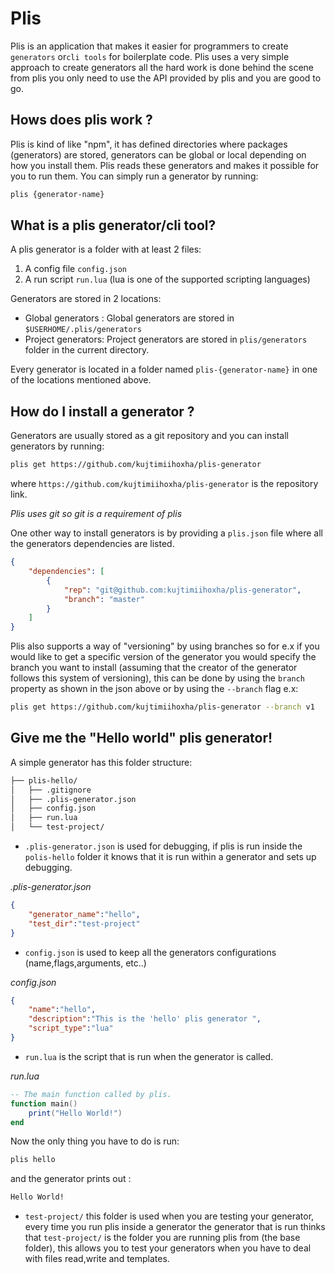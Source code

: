 # Plis
Plis is an application that makes it easier for programmers to create `generators` or`cli tools` for boilerplate code.
Plis uses a very simple approach to create generators all the hard work is done behind the scene from plis you only need
to use the API provided by plis and you are good to go.
## Hows does plis work ?
Plis is kind of like "npm", it has defined directories where packages (generators) are stored, generators can be 
global or local depending on how you install them. Plis reads these generators and makes it possible for you to run them.
You can simply run a generator by running:
```bash
plis {generator-name}
```
## What is a plis generator/cli tool?
A plis generator is a folder with at least 2 files:

1. A config file `config.json`
2. A run script `run.lua` (lua is one of the supported scripting languages)

Generators are stored in 2 locations:

 - Global generators :
 Global generators are stored in   `$USERHOME/.plis/generators`
 - Project generators:
 Project generators are stored in `plis/generators` folder in the current directory.
 
Every generator is located in a folder named `plis-{generator-name}` in one of the locations mentioned above.
 
## How do I install a generator ?

Generators are usually stored as a git repository and you can install generators by running:

 ```bash
plis get https://github.com/kujtimiihoxha/plis-generator
```

where `https://github.com/kujtimiihoxha/plis-generator` is the repository link.

*Plis uses git so git is a requirement of plis*

One other way to install generators is by providing a `plis.json` file where all the generators dependencies are listed.
```json
{
    "dependencies": [
        {
            "rep": "git@github.com:kujtimiihoxha/plis-generator",
            "branch": "master"
        }
    ]
}
```
Plis also supports a way of "versioning" by using branches so for e.x if you would like to get a specific
version of the generator you would specify the branch you want to install (assuming that the creator of the generator follows
this system of versioning), this can be done by using the `branch` property as shown in the json above or by using 
the `--branch` flag e.x:
```bash
plis get https://github.com/kujtimiihoxha/plis-generator --branch v1
```
## Give me the "Hello world" plis generator!
A simple generator has this folder structure:
```bash
├── plis-hello/
│   ├── .gitignore
│   ├── .plis-generator.json
│   ├── config.json
│   ├── run.lua
│   └── test-project/
```
- `.plis-generator.json` is used for debugging, if plis is run inside the `polis-hello` folder it knows that it is run
within a generator and sets up debugging.

*.plis-generator.json*
```json
{
    "generator_name":"hello",
    "test_dir":"test-project"
}
```
- `config.json` is used to keep all the generators configurations (name,flags,arguments, etc..)

*config.json*
```json
{
    "name":"hello",
    "description":"This is the 'hello' plis generator ",
    "script_type":"lua"
}
```
- `run.lua` is the script that is run when the generator is called.

*run.lua*
```lua
-- The main function called by plis.
function main()
    print("Hello World!")
end
```

Now the only thing you have to do is run:
```bash
plis hello
```

and the generator prints out :
```bash
Hello World!
```

- `test-project/` this folder is used when you are testing your generator, every time you run plis inside a generator
the generator that is run thinks that `test-project/` is the folder you are running plis from (the base folder),
this allows you to test your generators when you have to deal with files read,write and templates.
